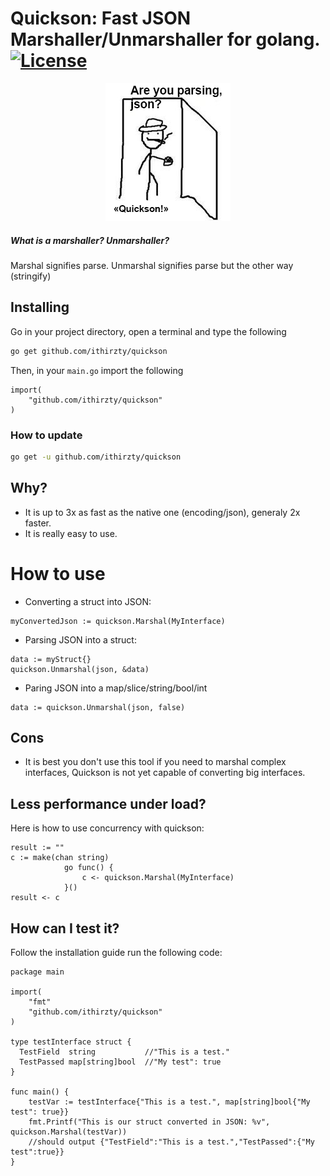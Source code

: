 # Quickson: Fast JSON Marshaller/Unmarshaller for golang. [![License](https://img.shields.io/badge/License-Apache--2.0-green)](https://github.com/ithirzty/quickson/blob/main/LICENSE)
<p align="center">
  <img src="https://github.com/ithirzty/quickson/blob/main/logo.png?raw=true" />
</p>

##### What is a marshaller? Unmarshaller?
Marshal signifies parse. Unmarshal signifies parse but the other way (stringify)

## Installing
Go in your project directory, open a terminal and type the following
```bash
go get github.com/ithirzty/quickson
```
Then, in your `main.go` import the following
```golang
import(
	"github.com/ithirzty/quickson"
)
```
### How to update
```bash
go get -u github.com/ithirzty/quickson
```

## Why?
* It is up to 3x as fast as the native one (encoding/json), generaly 2x faster.
* It is really easy to use.

# How to use
* Converting a struct into JSON:
```golang
myConvertedJson := quickson.Marshal(MyInterface)
```
* Parsing JSON into a struct: 
```golang
data := myStruct{}
quickson.Unmarshal(json, &data)
```
* Paring JSON into a map/slice/string/bool/int
```golang
data := quickson.Unmarshal(json, false)
```

## Cons
* It is best you don't use this tool if you need to marshal complex interfaces, Quickson is not yet capable of converting big interfaces.

## Less performance under load?
Here is how to use concurrency with quickson:
```golang
result := ""
c := make(chan string)
			go func() {
				c <- quickson.Marshal(MyInterface)
			}()
result <- c
```


## How can I test it?
Follow the installation guide run the following code:
```golang
package main

import(
	"fmt"
	"github.com/ithirzty/quickson"
)

type testInterface struct {
  TestField  string           //"This is a test."
  TestPassed map[string]bool  //"My test": true
}

func main() {
	testVar := testInterface{"This is a test.", map[string]bool{"My test": true}}
	fmt.Printf("This is our struct converted in JSON: %v", quickson.Marshal(testVar))
	//should output {"TestField":"This is a test.","TestPassed":{"My test":true}}
}
```
